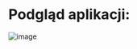 # Podgląd aplikacji:

![image](https://user-images.githubusercontent.com/70110809/169248046-1ec8f8e3-dea6-447b-be82-cfd25cc364a6.png)
